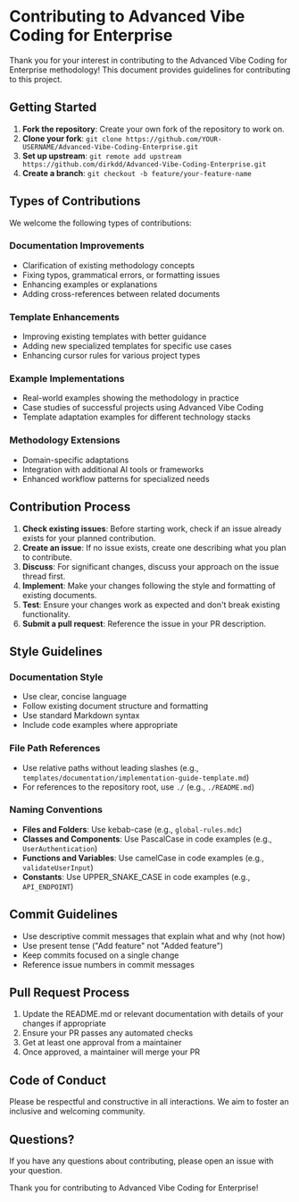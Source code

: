 # Contributing to Advanced Vibe Coding for Enterprise

Thank you for your interest in contributing to the Advanced Vibe Coding for Enterprise methodology! This document provides guidelines for contributing to this project.

## Getting Started

1. **Fork the repository**: Create your own fork of the repository to work on.
2. **Clone your fork**: `git clone https://github.com/YOUR-USERNAME/Advanced-Vibe-Coding-Enterprise.git`
3. **Set up upstream**: `git remote add upstream https://github.com/dirkdd/Advanced-Vibe-Coding-Enterprise.git`
4. **Create a branch**: `git checkout -b feature/your-feature-name`

## Types of Contributions

We welcome the following types of contributions:

### Documentation Improvements
- Clarification of existing methodology concepts
- Fixing typos, grammatical errors, or formatting issues
- Enhancing examples or explanations
- Adding cross-references between related documents

### Template Enhancements
- Improving existing templates with better guidance
- Adding new specialized templates for specific use cases
- Enhancing cursor rules for various project types

### Example Implementations
- Real-world examples showing the methodology in practice
- Case studies of successful projects using Advanced Vibe Coding
- Template adaptation examples for different technology stacks

### Methodology Extensions
- Domain-specific adaptations
- Integration with additional AI tools or frameworks
- Enhanced workflow patterns for specialized needs

## Contribution Process

1. **Check existing issues**: Before starting work, check if an issue already exists for your planned contribution.
2. **Create an issue**: If no issue exists, create one describing what you plan to contribute.
3. **Discuss**: For significant changes, discuss your approach on the issue thread first.
4. **Implement**: Make your changes following the style and formatting of existing documents.
5. **Test**: Ensure your changes work as expected and don't break existing functionality.
6. **Submit a pull request**: Reference the issue in your PR description.

## Style Guidelines

### Documentation Style
- Use clear, concise language
- Follow existing document structure and formatting
- Use standard Markdown syntax
- Include code examples where appropriate

### File Path References
- Use relative paths without leading slashes (e.g., `templates/documentation/implementation-guide-template.md`)
- For references to the repository root, use `./` (e.g., `./README.md`)

### Naming Conventions
- **Files and Folders**: Use kebab-case (e.g., `global-rules.mdc`)
- **Classes and Components**: Use PascalCase in code examples (e.g., `UserAuthentication`)
- **Functions and Variables**: Use camelCase in code examples (e.g., `validateUserInput`)
- **Constants**: Use UPPER_SNAKE_CASE in code examples (e.g., `API_ENDPOINT`)

## Commit Guidelines

- Use descriptive commit messages that explain what and why (not how)
- Use present tense ("Add feature" not "Added feature")
- Keep commits focused on a single change
- Reference issue numbers in commit messages

## Pull Request Process

1. Update the README.md or relevant documentation with details of your changes if appropriate
2. Ensure your PR passes any automated checks
3. Get at least one approval from a maintainer
4. Once approved, a maintainer will merge your PR

## Code of Conduct

Please be respectful and constructive in all interactions. We aim to foster an inclusive and welcoming community.

## Questions?

If you have any questions about contributing, please open an issue with your question.

Thank you for contributing to Advanced Vibe Coding for Enterprise! 